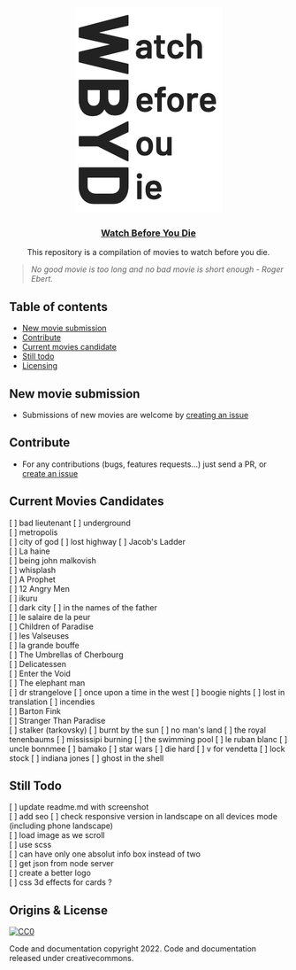 <p align="center">
  <a href="https://watchbeforeyoudie.com/">
    <img src="logo.png" alt="Watch Before You Die Logo" width="267" height="372">
  </a>
</p>

<h3 align="center"><a href="https://watchbeforeyoudie.com">Watch Before You Die</a></h3>

<p align="center">
  This repository is a compilation of movies to watch before you die.   
</p>

  > *No good movie is too long and no bad movie is short enough - Roger Ebert.*

## Table of contents

- [New movie submission](#new-movie-submission)  
- [Contribute](#bugs)  
- [Current movies candidate](#candidates)  
- [Still todo](#Still-todo)  
- [Licensing](#Licensing)  

## New movie submission 
* Submissions of new movies are welcome by [creating an issue](https://github.com/ngermeau/watch_before_you_die/issues/new)

## Contribute 
* For any contributions (bugs, features requests...) just send a PR, or [create an issue](https://github.com/ngermeau/watch_before_you_die/issues/new)

## Current Movies Candidates
[ ] bad lieutenant
[ ] underground  
[ ] metropolis  
[ ] city of god 
[ ] lost highway
[ ] Jacob's Ladder  
[ ] La haine   
[ ] being john malkovish  
[ ] whisplash   
[ ] A Prophet  
[ ] 12 Angry Men   
[ ] ikuru  
[ ] dark city 
[ ] in the names of the father  
[ ] le salaire de la peur  
[ ] Children of Paradise  
[ ] les Valseuses   
[ ] la grande bouffe  
[ ] The Umbrellas of Cherbourg  
[ ] Delicatessen  
[ ] Enter the Void  
[ ] The elephant man   
[ ] dr strangelove
[ ] once upon a time in the west 
[ ] boogie nights 
[ ] lost in translation
[ ] incendies   
[ ] Barton Fink  
[ ] Stranger Than Paradise  
[ ] stalker (tarkovsky)
[ ] burnt by the sun 
[ ] no man's land 
[ ] the royal tenenbaums 
[ ] mississipi burning 
[ ] the swimming pool
[ ] le ruban blanc
[ ] uncle bonnmee 
[ ] bamako
[ ] star wars 
[ ] die hard 
[ ] v for vendetta 
[ ] lock stock 
[ ] indiana jones 
[ ] ghost in the shell

## Still Todo
[ ] update readme.md with screenshot  
[ ] add seo 
[ ] check responsive version in landscape on all devices mode (including phone landscape)  
[ ] load image as we scroll    
[ ] use scss  
[ ] can have only one absolut info box instead of two  
[ ] get json from node server   
[ ] create a better logo   
[ ] css 3d effects for cards ?  

## Origins & License

[![CC0](http://mirrors.creativecommons.org/presskit/buttons/88x31/svg/cc-zero.svg)](https://creativecommons.org/publicdomain/zero/1.0/)

Code and documentation copyright 2022. Code and documentation released under creativecommons.
